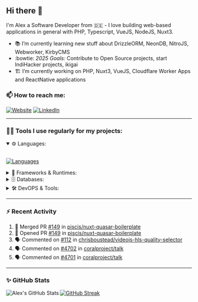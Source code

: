 ## Hi there :wave:

I'm Alex a Software Developer from 🇩🇪 - I love building web-based applications in general with PHP, Typescript, VueJS, NodeJS, Nuxt3.

- :books: I’m currently learning new stuff about DrizzleORM, NeonDB, NitroJS, Webworker, KirbyCMS
- :bowtie: *2025 Goals:* Contribute to Open Source projects, start IndiHacker projects, ikigai
- :building_construction: I’m currently working on PHP, Nuxt3, VueJS, Cloudflare Worker Apps and ReactNative applications

### 📫 How to reach me:

[![Website](https://img.shields.io/website?label=pirsig.net&style=for-the-badge&url=https%3A%2F%2Fpirsig.net)](https://pirsig.net)
[![LinkedIn](https://img.shields.io/badge/LinkedIn-0077B5?style=for-the-badge&logo=linkedin&logoColor=white)](https://linkedin.com/in/alexanderpirsig)

---
### 👨‍💻 Tools I use regularly for my projects:

<details open>
<summary>⚙️ Languages:</summary>
<br>

[![Languages](https://skillicons.dev/icons?i=php,js,ts,sass,css,workers&perline=6)](https://github.com/piscis/)
</details>

<details>
<summary>🤖 Frameworks & Runtimes:</summary>
<br>

[![Frameworks & Runtimes](https://skillicons.dev/icons?i=wordpress,vue,nestjs,nuxtjs,vite,prisma,nodejs,react&perline=6)](https://github.com/piscis/)
</details>


<details>
<summary>🗄️ Databases:</summary>
<br>

[![Databases](https://skillicons.dev/icons?i=mysql,mongodb,redis&perline=6)](https://github.com/piscis/)
</details>

<details>
<summary>🛠️ DevOPS & Tools:</summary>
<br>

[![DevOPS & Tools](https://skillicons.dev/icons?i=bash,docker,git,gitlab,github,cloudflare,vscode&perline=6)](https://github.com/piscis/)
</details>

----

### :zap: Recent Activity

<!--START_SECTION:activity-->
1. 🎉 Merged PR [#149](https://github.com/piscis/nuxt-quasar-boilerplate/pull/149) in [piscis/nuxt-quasar-boilerplate](https://github.com/piscis/nuxt-quasar-boilerplate)
2. 💪 Opened PR [#149](https://github.com/piscis/nuxt-quasar-boilerplate/pull/149) in [piscis/nuxt-quasar-boilerplate](https://github.com/piscis/nuxt-quasar-boilerplate)
3. 🗣 Commented on [#112](https://github.com/chrisboustead/videojs-hls-quality-selector/issues/112#issuecomment-2511869225) in [chrisboustead/videojs-hls-quality-selector](https://github.com/chrisboustead/videojs-hls-quality-selector)
4. 🗣 Commented on [#4702](https://github.com/coralproject/talk/pull/4702#issuecomment-2508068259) in [coralproject/talk](https://github.com/coralproject/talk)
5. 🗣 Commented on [#4701](https://github.com/coralproject/talk/issues/4701#issuecomment-2501544080) in [coralproject/talk](https://github.com/coralproject/talk)
<!--END_SECTION:activity-->

----

### ✨ GitHub Stats
  <img align="left" alt="Alex's GitHub Stats" src="https://github-readme-stats.pirsig.net/?username=piscis&show_icons=true&hide_border=true&count_private=true&show_icons=true" />

[![GitHub Streak](https://github-readme-streak-stats.pirsig.net/?user=piscis&theme=light&card_width=380)](https://github.com/piscis)

[website]: https://pirsig.net
[linkedin]: https://linkedin.com/in/alexanderpirsig
